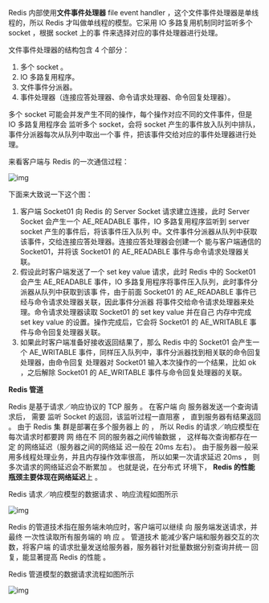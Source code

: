 
Redis 内部使用**文件事件处理器** file event handler ，这个文件事件处理器是单线程的，所以 Redis 才叫做单线程的模型。它采用 IO 多路复用机制同时监听多个 socket ，根据 socket 上的事 件来选择对应的事件处理器进行处理。



文件事件处理器的结构包含 4 个部分：

1. 多个 socket 。
2. IO 多路复用程序。
3. 文件事件分派器。
4. 事件处理器（连接应答处理器、命令请求处理器、命令回复处理器）。

多个 socket 可能会并发产生不同的操作，每个操作对应不同的文件事件，但是 IO 多路复用程序会 监听多个 socket，会将 socket 产生的事件放入队列中排队，事件分派器每次从队列中取出一个事 件，把该事件交给对应的事件处理器进行处理。



来看客户端与 Redis 的一次通信过程：

![img](http://pcc.huitogo.club/951a23ef191cd8235e8b68da44031d9c)



下面来大致说一下这个图：

1. 客户端 Socket01 向 Redis 的 Server Socket 请求建立连接，此时 Server Socket 会产生一个 AE_READABLE 事件，IO 多路复用程序监听到 server socket 产生的事件后，将该事件压入队列 中。文件事件分派器从队列中获取该事件，交给连接应答处理器。连接应答处理器会创建一个 能与客户端通信的 Socket01，并将该 Socket01 的 AE_READABLE 事件与命令请求处理器关 联。
2. 假设此时客户端发送了一个 set key value 请求，此时 Redis 中的 Socket01 会产生 AE_READABLE 事件，IO 多路复用程序将事件压入队列，此时事件分派器从队列中获取到该事 件，由于前面 Socket01 的 AE_READABLE 事件已经与命令请求处理器关联，因此事件分派器 将事件交给命令请求处理器来处理。命令请求处理器读取 Socket01 的 set key value 并在自己 内存中完成 set key value 的设置。操作完成后，它会将 Socket01 的 AE_WRITABLE 事件与命令回复处理器关联。
3. 如果此时客户端准备好接收返回结果了，那么 Redis 中的 Socket01 会产生一个 AE_WRITABLE 事件，同样压入队列中，事件分派器找到相关联的命令回复处理器，由命令回复 处理器对 Socket01 输入本次操作的一个结果，比如 ok ，之后解除 Socket01 的 AE_WRITABLE 事件与命令回复处理器的关联。



**Redis 管道**

Redis 是基于请求／响应协议的 TCP 服务 。 在客户端 向 服务器发送一个查询请求后， 需要 监听 Socket 的返回，该监听过程一直阻塞 ， 直到服务器有结果返回 。 由于 Redis 集 群是部署在多个服务器上 的 ， 所以 Redis 的请求／响应模型在每次请求时都要跨 网 络在不 同的服务器之间传输数据 ， 这样每次查询都存在一定 的网络延迟（服务器之间的网络延 迟一般在 20ms 左右）。 由于服务器一般采用多线程处理业务，并且内存操作效率很高， 所以如果一次请求延迟 20ms ， 则多次请求的网络延迟会不断累加 。 也就是说，在分布式 环境下， **Redis 的性能瓶颈主要体现在网络延迟**上 。



Redis 请求／响应模型的数据请求 、响应流程如图所示

![img](http://pcc.huitogo.club/ddfedf5b2fae1f2c7d74e34169ac462c)



Redis 的管道技术指在服务端未响应时，客户端可以继续 向 服务端发送请求，并最终 一次性读取所有服务端的 响 应 。 管道技术 能减少客户端和服务器交互的次数，将客户端 的请求批量发送给服务器，服务器针对批量数据分别查询并统一 回复，能显著提高 Redis 的性能 。



Redis 管道模型的数据请求流程如图所示

![img](http://pcc.huitogo.club/f63e8a76dbc3907539c1440231fc03bc)